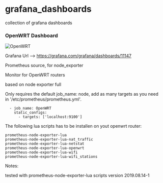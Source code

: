# grafana_dashboards
collection of grafana dashboards


### OpenWRT Dashboard
![OpenWRT](../master/openwrt.png)

Grafana Url --> https://grafana.com/grafana/dashboards/11147

Prometheus source, for node_exporter

Monitor for OpenWRT routers

based on node exporter full

Only requires the default job_name: node, add as many targets as you need in '/etc/prometheus/prometheus.yml'.


```
  - job_name: OpenWRT
    static_configs:
      - targets: ['localhost:9100']
```

The following lua scripts has to be installen on yout openwrt router:

```
prometheus-node-exporter-lua
prometheus-node-exporter-lua-nat_traffic
prometheus-node-exporter-lua-netstat
prometheus-node-exporter-lua-openwrt
prometheus-node-exporter-lua-wifi
prometheus-node-exporter-lua-wifi_stations

```

Notes:

tested with prometheus-node-exporter-lua scripts version 2019.08.14-1





